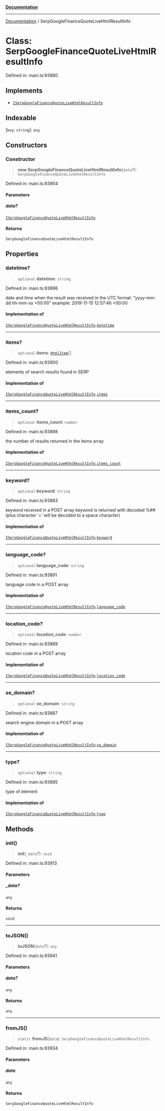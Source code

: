 [**Documentation**](../README.md)

***

[Documentation](../README.md) / SerpGoogleFinanceQuoteLiveHtmlResultInfo

# Class: SerpGoogleFinanceQuoteLiveHtmlResultInfo

Defined in: main.ts:93880

## Implements

- [`ISerpGoogleFinanceQuoteLiveHtmlResultInfo`](../interfaces/ISerpGoogleFinanceQuoteLiveHtmlResultInfo.md)

## Indexable

\[`key`: `string`\]: `any`

## Constructors

### Constructor

> **new SerpGoogleFinanceQuoteLiveHtmlResultInfo**(`data`?): `SerpGoogleFinanceQuoteLiveHtmlResultInfo`

Defined in: main.ts:93904

#### Parameters

##### data?

[`ISerpGoogleFinanceQuoteLiveHtmlResultInfo`](../interfaces/ISerpGoogleFinanceQuoteLiveHtmlResultInfo.md)

#### Returns

`SerpGoogleFinanceQuoteLiveHtmlResultInfo`

## Properties

### datetime?

> `optional` **datetime**: `string`

Defined in: main.ts:93896

date and time when the result was received
in the UTC format: “yyyy-mm-dd hh-mm-ss +00:00”
example:
2019-11-15 12:57:46 +00:00

#### Implementation of

[`ISerpGoogleFinanceQuoteLiveHtmlResultInfo`](../interfaces/ISerpGoogleFinanceQuoteLiveHtmlResultInfo.md).[`datetime`](../interfaces/ISerpGoogleFinanceQuoteLiveHtmlResultInfo.md#datetime)

***

### items?

> `optional` **items**: [`HtmlItem`](HtmlItem.md)[]

Defined in: main.ts:93900

elements of search results found in SERP

#### Implementation of

[`ISerpGoogleFinanceQuoteLiveHtmlResultInfo`](../interfaces/ISerpGoogleFinanceQuoteLiveHtmlResultInfo.md).[`items`](../interfaces/ISerpGoogleFinanceQuoteLiveHtmlResultInfo.md#items)

***

### items\_count?

> `optional` **items\_count**: `number`

Defined in: main.ts:93898

the number of results returned in the items array

#### Implementation of

[`ISerpGoogleFinanceQuoteLiveHtmlResultInfo`](../interfaces/ISerpGoogleFinanceQuoteLiveHtmlResultInfo.md).[`items_count`](../interfaces/ISerpGoogleFinanceQuoteLiveHtmlResultInfo.md#items_count)

***

### keyword?

> `optional` **keyword**: `string`

Defined in: main.ts:93883

keyword received in a POST array
keyword is returned with decoded %## (plus character ‘+’ will be decoded to a space character)

#### Implementation of

[`ISerpGoogleFinanceQuoteLiveHtmlResultInfo`](../interfaces/ISerpGoogleFinanceQuoteLiveHtmlResultInfo.md).[`keyword`](../interfaces/ISerpGoogleFinanceQuoteLiveHtmlResultInfo.md#keyword)

***

### language\_code?

> `optional` **language\_code**: `string`

Defined in: main.ts:93891

language code in a POST array

#### Implementation of

[`ISerpGoogleFinanceQuoteLiveHtmlResultInfo`](../interfaces/ISerpGoogleFinanceQuoteLiveHtmlResultInfo.md).[`language_code`](../interfaces/ISerpGoogleFinanceQuoteLiveHtmlResultInfo.md#language_code)

***

### location\_code?

> `optional` **location\_code**: `number`

Defined in: main.ts:93889

location code in a POST array

#### Implementation of

[`ISerpGoogleFinanceQuoteLiveHtmlResultInfo`](../interfaces/ISerpGoogleFinanceQuoteLiveHtmlResultInfo.md).[`location_code`](../interfaces/ISerpGoogleFinanceQuoteLiveHtmlResultInfo.md#location_code)

***

### se\_domain?

> `optional` **se\_domain**: `string`

Defined in: main.ts:93887

search engine domain in a POST array

#### Implementation of

[`ISerpGoogleFinanceQuoteLiveHtmlResultInfo`](../interfaces/ISerpGoogleFinanceQuoteLiveHtmlResultInfo.md).[`se_domain`](../interfaces/ISerpGoogleFinanceQuoteLiveHtmlResultInfo.md#se_domain)

***

### type?

> `optional` **type**: `string`

Defined in: main.ts:93885

type of element

#### Implementation of

[`ISerpGoogleFinanceQuoteLiveHtmlResultInfo`](../interfaces/ISerpGoogleFinanceQuoteLiveHtmlResultInfo.md).[`type`](../interfaces/ISerpGoogleFinanceQuoteLiveHtmlResultInfo.md#type)

## Methods

### init()

> **init**(`_data`?): `void`

Defined in: main.ts:93913

#### Parameters

##### \_data?

`any`

#### Returns

`void`

***

### toJSON()

> **toJSON**(`data`?): `any`

Defined in: main.ts:93941

#### Parameters

##### data?

`any`

#### Returns

`any`

***

### fromJS()

> `static` **fromJS**(`data`): `SerpGoogleFinanceQuoteLiveHtmlResultInfo`

Defined in: main.ts:93934

#### Parameters

##### data

`any`

#### Returns

`SerpGoogleFinanceQuoteLiveHtmlResultInfo`
